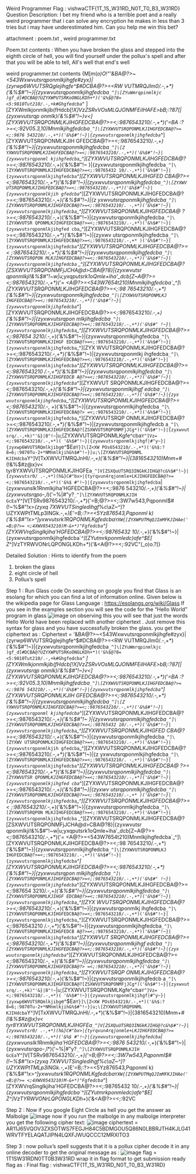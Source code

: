Weird Programmer
Flag : vishwaCTF{1T_1S_W31RD_N0T_T0_B3_W31RD}
Question Description:
I bet my friend who is a terrible poet and a really weird programmer that i can solve any encryption he makes in less than 3 tries but i may have underestimated him.
Can you help me win this bet?

attachment : poem.txt  ,  weird programmer.txt

Poem.txt     contents :
When you have broken the glass
and stepped into the eighth circle of hell,
you will find yourself under the pollux's spell
and after that you will be able to tell,
All's well that end's well

weird programmer.txt    contents
{M[m(_o)O!"'&BA@?>~<543Wxwvutsrqponmlkjihgfe#zyx}|{zyrwp6WVUTSRQglejihgfe^$#DCBA@?>=<RW
VUTMRQJIm0/.-,+*)('&%$#"!~}|{zyxwvutsrqponmlkjihgfedcba`_^]\[ZYuWmrqpinmlkjc
)gf_d]#DCBA@?UZYXWPUTSRKoONGLKDh+*)('&%$@?8=<5:9810Tut210/.-,+k#Ghgfedcba`_^
]\[ZYXWmlkjonmlkjib(fHdcb[!_X]VzZSRvVOsMLQJONMFEiIHAFE>bB;:?87[|{zyxwvutsrqp
onmlk)i'&%$#"!~}v<]\[ZYXWVUTSRQPONMLKJIHGFEDCBA@?>=<;:9876543210/.-,+*)('=BA
:?>=<;:92V05.3,10)Mnmlkjihgfedcba`_^]\[ZYXWVUTSRQPONMLKJIHGFEDCBA@?>=<;:9876
543210/.-,+*)('&%$#"!~}|{zyxwvutsrqponmlkjihgfedcba`_^]\[ZYXWVUTSRQPONMLKJIH
GFEDCBA@?>=<;:9876543210/.-,+*)('&%$#"!~}|{zyxwvutsrqponmlkjihgfedcba`_^]\[Z
YXWVUTSRQPONMLKJIHGFEDCBA@?>=<;:9876543210/.-,+*)('&%$#"!~}|{zyxwvutsrqponml
kjihgfedcba`_^]\[ZYXWVUTSRQPONMLKJIHGFEDCBA@?>=<;:9876543210/.-,+*)('&%$#"!~
}|{zyxwvutsrqponmlkjihgfedcba`_^]\[ZYXWVUTSRQPONMLKJIHGFEDCBA@?>=<;:98765432
10/.-,+*)('&%$#"!~}|{zyxwvutsrqponmlkjihgfedcba`_^]\[ZYXWVUTSRQPONMLKJIHGFED
CBA@?>=<;:9876543210/.-,+*)('&%$#"!~}|{zyxwvutsrqponmlkjihgfedcba`_^]\[ZYXWV
UTSRQPONMLKJIHGFEDCBA@?>=<;:9876543210/.-,+*)('&%$#"!~}|{zyxwvutsrqponmlkjih
gfedcba`_^]\[ZYXWVUTSRQPONMLKJIHGFEDCBA@?>=<;:9876543210/.-,+*)('&%$#"!~}|{z
yxwvutsrqponmlkjihgfedcba`_^]\[ZYXWVUTSRQPONMLKJIHGFEDCBA@?>=<;:9876543210/.
-,+*)('&%$#"!~}|{zyxwvutsrqponmlkjihgfedcba`_^]\[ZYXWVUTSRQPONMLKJIHGFEDCBA@
?>=<;:9876543210/.-,+*)('&%$#"!~}|{zyxwvutsrqponmlkjihgfedcba`_^]\[ZYXWVUTSR
QPONMLKJIHGFEDCBA@?>=<;:9876543210/.-,+*)('&%$#"!~}|{zyxwvutsrqponmlkjihgfed
cba`_^]\[ZYXWVUTSRQPONMLKJIHGFEDCBA@?>=<;:9876543210/.-,+*)('&%$#"!~}|{zyxwv
utsrqponmlkjihgfedcba`_^]\[ZYXWVUTSRQPONMLKJIHGFEDCBA@?>=<;:9876543210/.-,+*
)('&%$#"!~}|{zyxwvutsrqponmlkjihgfedcba`_^]\[ZYXWVUTSRQPONMLKJIHGFEDCBA@?>=<
;:9876543210/.-,+*)('&%$#"!~}|{zyxwvutsrqponmlkjihgfedcba`_^]\[ZYXWVUTSRQPON
MLKJIHGFEDCBA@?>=<;:9876543210/.-,+*)('&%$#"!~}|{zyxwvutsrqponmlkjihgfedcba`
_^]\[ZYXWVUTSRQPONMLKJIHGFEDCBA@?[ZSXWVUTSRQPONMFjJCHA@d>CBA@?8\}|{zyxwvutsr
qponmlkji!&%$#"!~w|u;yxqputsrk1oQmle+iha'_dcb[Z~A@?>=<;:9876543210/.-,+*)('=
<A@?>=<543W7654t210)Mnmlkjihgfedcba`_^]\[ZYXWVUTSRQPONMLKJIHGFEDCBA@?>=<;:98
76543210/.-,+*)('&%$#"!~}|{zyxwvutsrqponmlkjihgfedcba`_^]\[ZYXWVUTSRQPONMLKJ
IHGFEDCBA@?>=<;:9876543210/.-,+*)('&%$#"!~}|{zyxwvutsrqponmlkjihgfedcba`_^]\
[ZYXWVUTSRQPONMLKJIHGFEDCBA@?>=<;:9876543210/.-,+*)('&%$#"!~}|{zyxwvutsrqpon
mlkjihgfedcba`_^]\[ZYXWVUTSRQPONMLKJIHGFEDCBA@?>=<;:9876543210/.-,+*)('&%$#"
!~}|{zyxwvutsrqponmlkjihgfedcba`_^]\[ZYXWVUTSRQPONMLKJIHGFEDCBA@?>=<;:987654
3210/.-,+*)('&%$#"!~}|{zyxwvutsrqponmlkjihgfedcba`_^]\[ZYXWVUTSRQPONMLKJIHGF
EDCBA@?>=<;:9876543210/.-,+*)('&%$#"!~}|{zyxwvutsrqponmlkjihgfedcba`_^]\[ZYX
WVUTSRQPONMLKJIHGFEDCBA@?>=<;:9876543210/.-,+*)('&%$#"!~}|{zyxwvutsrqponmlkj
ihgfedcba`_^]\[ZYXWVUTSRQPONMLKJIHGFEDCBA@?>=<;:9876543210/.-,+*)('&%$#"!~}|
{zyxwvutsrqponmlkjihgfedcba`_^]\[ZYXWVUTSRQPONMLKJIHGFEDCBA@?>=<;:9876543210
/.-,+*)('&%$#"!~}|{zyxwvutsrqponmlkjihgfedcba`_^]\[ZYXWVUTSRQPONMLKJIHGFEDCB
A@?>=<;:9876543210/.-,+*)('&%$#"!~}|{zyxwvutsrqponmlkjihgfedcba`_^]\[ZYXWVUT
SRQPONMLKJIHGFEDCBA@?>=<;:9876543210/.-,+*)('&%$#"!~}|{zyxwvutsrqponmlkjihgf
edcba`_^]\[ZYXWVUTSRQPONMLKJIHGFEDCBA@?>=<;:9876543210/.-,+*)('&%$#"!~}|{zyx
wvutsrqponmlkjihgfedcba`_^]\[ZYXWVUTSRQPONMLKJIHGFEDCBA@?>=<;:9876543210/.-,
+*)('&%$#"!~}|{zyxwvutsrqponmlkjihgfedcba`_^]\[ZYXWVUTSRQPONMLKJIHGFEDCBA@?>
=<;:9876543210/.-,+*)('&%$#"!~}|{zyxwvutsrqponmlkjihgfedcba`_^]\[ZYXWVUTSRQP
ONMLKJIHGFEDCBA@?>=<;:9876543210/.-,+*)('&%$#"!~}|{zyxwvutsrqponmlkjihgfedcb
a`_^]\[ZYXWVUTSRQPONMLKJIHGFEDCBA@?[ZSXWVUTSRQPONMFjJCg*)('&%$#"!~}|{zyxwvut
srq/.-,+k)"'&}|B"!~`|u;\[ZYXWVUTSRQPONMLKgfe^cba`Y^]Vz=<;:9876543210/.-,+*)(
'&%$#"!~}|{zyxwvutsrqponmlkjihgf|#"y~}|{zyxwp6WVUTSRQmlkjibg`e^$Ea`Y}]\[Z<XW
POs6543210/.-,+*)('&%$:?8=6;:9870Tu-2+*NMnmlkjih&%$#"!~}|u;\[ZYXWVUTSRQPONML
KJIHdcba`Y^]V[TxXWVUTMRQJnHl/.-,+*)('&%$#"!~}|{3816543210)Mnm+*#(!&%$#z@x}v<
tyr8YXWVUTSRQPONMLKJIHGFEa`_^]V[ZSXQuUTSRQ3INGkKJIHG@?c&%$#"!~}|{zyxwvutsr0/
.-,+*)(h&}C#"bx>|{tyrqvun4rqjonmle+LKJIHGFEDCBA@?>=<;:9876543210/.-,+*)('&%$
#"!~}|{zyxwvutsrqponmlkjihgfedcba`|{zyxwvunslk1Rnmlkjiha'HGFEDCBA@?>=<;:9876
543210/.-,+*)('&%$#"!~}|{zyxwvutsrqpo-,l*)('~%|#"y?`_^]\[ZYXWVUTSRQPONMLKJIH
GcEa`Y^]V[TSRv9876543210/.-,+*)('=B;@?>=<;:3W7w543,Pqponml$#(!~%$#"!x>_{zyxq
7XWVUTSingledihgf_%c\aZ~^]?UZYXWPtTMLp3INGk.-,+*)E'=B;:?>=<5Yz876543,Pqponml
k)('&%$#"!x>_^]yxwvutsrk1RQPONMLKgfedcba`YXW{[ZYXWPUTMqQJImMFKJIHAe('=B;@?>=
<;4XWV0543210)M-&+*)"Fgfedcba`_^]\[ZYXWVrqSinglkjiha'HGFEDCBA@?>=<;:98765432
10/.-,+*)('&%$#"!~}|{zyxwvutsrqponmlkjihgfedcba`_^]\[ZYutmrkponmledc)afe^$E[
Z_^]VzTYRWVONrLQPONGLKDh+*)('&<A@?>=<;:92VC"(_o)o.?]}


Detailed Solution :
Hints to identify from the poem 
1. broken the glass
2. eight circle of hell
3. Pollux’s spell

Step 1 : Run Glass code
On searching on google you find that Glass is an esolang for which you can find a lot of information online. Given below is the wikipedia page for Glass Language :
https://esolangs.org/wiki/Glass
If you see in the examples section you will see the code for the “Hello World” program in glass
![image](https://user-images.githubusercontent.com/53442472/159562273-77eca974-b34a-4283-9892-f4349e0680f1.png)
on observing this you will see that just the words Hello World have been replaced with another ciphertext . Just remove this syntax for glass and you have successfully broken the glass.
you get the ciphertext as :
Ciphertext = '&BA@?>~<543Wxwvutsrqponmlkjihgfe#zyx}|{zyrwp6WVUTSRQglejihgfe^$#DCBA@?>=<RW
VUTMRQJIm0/.-,+*)('&%$#"!~}|{zyxwvutsrqponmlkjihgfedcba`_^]\[ZYuWmrqpinmlkjc
)gf_d]#DCBA@?UZYXWPUTSRKoONGLKDh+*)('&%$@?8=<5:9810Tut210/.-,+k#Ghgfedcba`_^
]\[ZYXWmlkjonmlkjib(fHdcb[!_X]VzZSRvVOsMLQJONMFEiIHAFE>bB;:?87[|{zyxwvutsrqp
onmlk)i'&%$#"!~}v<]\[ZYXWVUTSRQPONMLKJIHGFEDCBA@?>=<;:9876543210/.-,+*)('=BA
:?>=<;:92V05.3,10)Mnmlkjihgfedcba`_^]\[ZYXWVUTSRQPONMLKJIHGFEDCBA@?>=<;:9876
543210/.-,+*)('&%$#"!~}|{zyxwvutsrqponmlkjihgfedcba`_^]\[ZYXWVUTSRQPONMLKJIH
GFEDCBA@?>=<;:9876543210/.-,+*)('&%$#"!~}|{zyxwvutsrqponmlkjihgfedcba`_^]\[Z
YXWVUTSRQPONMLKJIHGFEDCBA@?>=<;:9876543210/.-,+*)('&%$#"!~}|{zyxwvutsrqponml
kjihgfedcba`_^]\[ZYXWVUTSRQPONMLKJIHGFEDCBA@?>=<;:9876543210/.-,+*)('&%$#"!~
}|{zyxwvutsrqponmlkjihgfedcba`_^]\[ZYXWVUTSRQPONMLKJIHGFEDCBA@?>=<;:98765432
10/.-,+*)('&%$#"!~}|{zyxwvutsrqponmlkjihgfedcba`_^]\[ZYXWVUTSRQPONMLKJIHGFED
CBA@?>=<;:9876543210/.-,+*)('&%$#"!~}|{zyxwvutsrqponmlkjihgfedcba`_^]\[ZYXWV
UTSRQPONMLKJIHGFEDCBA@?>=<;:9876543210/.-,+*)('&%$#"!~}|{zyxwvutsrqponmlkjih
gfedcba`_^]\[ZYXWVUTSRQPONMLKJIHGFEDCBA@?>=<;:9876543210/.-,+*)('&%$#"!~}|{z
yxwvutsrqponmlkjihgfedcba`_^]\[ZYXWVUTSRQPONMLKJIHGFEDCBA@?>=<;:9876543210/.
-,+*)('&%$#"!~}|{zyxwvutsrqponmlkjihgfedcba`_^]\[ZYXWVUTSRQPONMLKJIHGFEDCBA@
?>=<;:9876543210/.-,+*)('&%$#"!~}|{zyxwvutsrqponmlkjihgfedcba`_^]\[ZYXWVUTSR
QPONMLKJIHGFEDCBA@?>=<;:9876543210/.-,+*)('&%$#"!~}|{zyxwvutsrqponmlkjihgfed
cba`_^]\[ZYXWVUTSRQPONMLKJIHGFEDCBA@?>=<;:9876543210/.-,+*)('&%$#"!~}|{zyxwv
utsrqponmlkjihgfedcba`_^]\[ZYXWVUTSRQPONMLKJIHGFEDCBA@?>=<;:9876543210/.-,+*
)('&%$#"!~}|{zyxwvutsrqponmlkjihgfedcba`_^]\[ZYXWVUTSRQPONMLKJIHGFEDCBA@?>=<
;:9876543210/.-,+*)('&%$#"!~}|{zyxwvutsrqponmlkjihgfedcba`_^]\[ZYXWVUTSRQPON
MLKJIHGFEDCBA@?>=<;:9876543210/.-,+*)('&%$#"!~}|{zyxwvutsrqponmlkjihgfedcba`
_^]\[ZYXWVUTSRQPONMLKJIHGFEDCBA@?[ZSXWVUTSRQPONMFjJCHA@d>CBA@?8\}|{zyxwvutsr
qponmlkji!&%$#"!~w|u;yxqputsrk1oQmle+iha'_dcb[Z~A@?>=<;:9876543210/.-,+*)('=
<A@?>=<543W7654t210)Mnmlkjihgfedcba`_^]\[ZYXWVUTSRQPONMLKJIHGFEDCBA@?>=<;:98
76543210/.-,+*)('&%$#"!~}|{zyxwvutsrqponmlkjihgfedcba`_^]\[ZYXWVUTSRQPONMLKJ
IHGFEDCBA@?>=<;:9876543210/.-,+*)('&%$#"!~}|{zyxwvutsrqponmlkjihgfedcba`_^]\
[ZYXWVUTSRQPONMLKJIHGFEDCBA@?>=<;:9876543210/.-,+*)('&%$#"!~}|{zyxwvutsrqpon
mlkjihgfedcba`_^]\[ZYXWVUTSRQPONMLKJIHGFEDCBA@?>=<;:9876543210/.-,+*)('&%$#"
!~}|{zyxwvutsrqponmlkjihgfedcba`_^]\[ZYXWVUTSRQPONMLKJIHGFEDCBA@?>=<;:987654
3210/.-,+*)('&%$#"!~}|{zyxwvutsrqponmlkjihgfedcba`_^]\[ZYXWVUTSRQPONMLKJIHGF
EDCBA@?>=<;:9876543210/.-,+*)('&%$#"!~}|{zyxwvutsrqponmlkjihgfedcba`_^]\[ZYX
WVUTSRQPONMLKJIHGFEDCBA@?>=<;:9876543210/.-,+*)('&%$#"!~}|{zyxwvutsrqponmlkj
ihgfedcba`_^]\[ZYXWVUTSRQPONMLKJIHGFEDCBA@?>=<;:9876543210/.-,+*)('&%$#"!~}|
{zyxwvutsrqponmlkjihgfedcba`_^]\[ZYXWVUTSRQPONMLKJIHGFEDCBA@?>=<;:9876543210
/.-,+*)('&%$#"!~}|{zyxwvutsrqponmlkjihgfedcba`_^]\[ZYXWVUTSRQPONMLKJIHGFEDCB
A@?>=<;:9876543210/.-,+*)('&%$#"!~}|{zyxwvutsrqponmlkjihgfedcba`_^]\[ZYXWVUT
SRQPONMLKJIHGFEDCBA@?>=<;:9876543210/.-,+*)('&%$#"!~}|{zyxwvutsrqponmlkjihgf
edcba`_^]\[ZYXWVUTSRQPONMLKJIHGFEDCBA@?>=<;:9876543210/.-,+*)('&%$#"!~}|{zyx
wvutsrqponmlkjihgfedcba`_^]\[ZYXWVUTSRQPONMLKJIHGFEDCBA@?>=<;:9876543210/.-,
+*)('&%$#"!~}|{zyxwvutsrqponmlkjihgfedcba`_^]\[ZYXWVUTSRQPONMLKJIHGFEDCBA@?>
=<;:9876543210/.-,+*)('&%$#"!~}|{zyxwvutsrqponmlkjihgfedcba`_^]\[ZYXWVUTSRQP
ONMLKJIHGFEDCBA@?>=<;:9876543210/.-,+*)('&%$#"!~}|{zyxwvutsrqponmlkjihgfedcb
a`_^]\[ZYXWVUTSRQPONMLKJIHGFEDCBA@?[ZSXWVUTSRQPONMFjJCg*)('&%$#"!~}|{zyxwvut
srq/.-,+k)"'&}|B"!~`|u;\[ZYXWVUTSRQPONMLKgfe^cba`Y^]Vz=<;:9876543210/.-,+*)(
'&%$#"!~}|{zyxwvutsrqponmlkjihgf|#"y~}|{zyxwp6WVUTSRQmlkjibg`e^$Ea`Y}]\[Z<XW
POs6543210/.-,+*)('&%$:?8=6;:9870Tu-2+*NMnmlkjih&%$#"!~}|u;\[ZYXWVUTSRQPONML
KJIHdcba`Y^]V[TxXWVUTMRQJnHl/.-,+*)('&%$#"!~}|{3816543210)Mnm+*#(!&%$#z@x}v<
tyr8YXWVUTSRQPONMLKJIHGFEa`_^]V[ZSXQuUTSRQ3INGkKJIHG@?c&%$#"!~}|{zyxwvutsr0/
.-,+*)(h&}C#"bx>|{tyrqvun4rqjonmle+LKJIHGFEDCBA@?>=<;:9876543210/.-,+*)('&%$
#"!~}|{zyxwvutsrqponmlkjihgfedcba`|{zyxwvunslk1Rnmlkjiha'HGFEDCBA@?>=<;:9876
543210/.-,+*)('&%$#"!~}|{zyxwvutsrqpo-,l*)('~%|#"y?`_^]\[ZYXWVUTSRQPONMLKJIH
GcEa`Y^]V[TSRv9876543210/.-,+*)('=B;@?>=<;:3W7w543,Pqponml$#(!~%$#"!x>_{zyxq
7XWVUTSingledihgf_%c\aZ~^]?UZYXWPtTMLp3INGk.-,+*)E'=B;:?>=<5Yz876543,Pqponml
k)('&%$#"!x>_^]yxwvutsrk1RQPONMLKgfedcba`YXW{[ZYXWPUTMqQJImMFKJIHAe('=B;@?>=
<;4XWV0543210)M-&+*)"Fgfedcba`_^]\[ZYXWVrqSinglkjiha'HGFEDCBA@?>=<;:98765432
10/.-,+*)('&%$#"!~}|{zyxwvutsrqponmlkjihgfedcba`_^]\[ZYutmrkponmledc)afe^$E[
Z_^]VzTYRWVONrLQPONGLKDh+*)('&<A@?>=<;:92VC

Step 2 :
Now if you google Eight Circle as hell you get the answer as Malbolge
![image](https://user-images.githubusercontent.com/53442472/159562349-14ba7251-af25-4cce-bb8f-ba62cc449f63.png)
now if you run the malbolge in any malbolge interpreter you get the following cipher text:
![image](https://user-images.githubusercontent.com/53442472/159562379-08c67e98-5861-4218-a4d5-fb182b751c2d.png)
ciphertext = AR11J65VQOV3ZXSOTWS7FEGJH84C5BDMGOU5Q86N0LBBRJTH4KJLG41WRVTFYELAQATJIPN4LQXFJWUQCCC12MRXITO3

Step 3 : 
now pollux’s spell suggests that it is a pollux cipher decode it in any online decoder to get the original message as :
![image](https://user-images.githubusercontent.com/53442472/159562415-96e681df-0a30-409b-9ae7-5da8e04ab2fa.png)
flag = 1T1SW31RDN0TT0B3W31RD
wrap it in flag format to get submission ready flag as :
Final flag : vishwaCTF{1T_1S_W31RD_N0T_T0_B3_W31RD}









